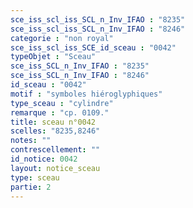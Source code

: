 ```yaml
---
sce_iss_scl_iss_SCL_n_Inv_IFAO : "8235"
sce_iss_scl_iss_SCL_n_Inv_IFAO : "8246"
categorie : "non royal"
sce_iss_scl_iss_SCE_id_sceau : "0042"
typeObjet : "Sceau"
sce_iss_SCL_n_Inv_IFAO : "8235"
sce_iss_SCL_n_Inv_IFAO : "8246"
id_sceau : "0042"
motif : "symboles hiéroglyphiques"
type_sceau : "cylindre"
remarque : "cp. 0109."
title: sceau n°0042
scelles: "8235,8246"
notes: ""
contrescellement: ""
id_notice: 0042
layout: notice_sceau
type: sceau
partie: 2
---
```

